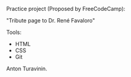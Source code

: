Practice project (Proposed by FreeCodeCamp):

"Tribute page to Dr. René Favaloro"

Tools: 

 - HTML 
 - CSS
 - Git
 
 Anton Turavinin. 

